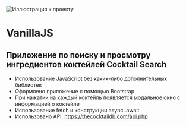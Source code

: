 ![Иллюстрация к проекту](https://i.postimg.cc/65z4Y3yZ/Cocktail-Search.png)
# VanillaJS
## Приложение по поиску и просмотру ингредиентов коктейлей Cocktail Search

+ Использование JavaScript без каких-либо дополнительных библиотек
+ Оформлено приложение с помощью Bootstrap
+ При нажатии на каждый коктейль появляется модальное окно с информацией о коктейле
+ Использование fetch и конструкции async..await
+ Использовано API: https://thecocktaildb.com/api.php